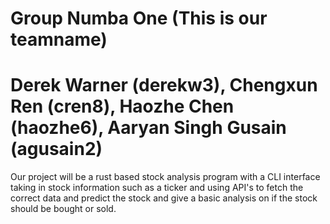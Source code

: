 # Group Numba One (This is our teamname)
# Derek Warner (derekw3), Chengxun Ren (cren8), Haozhe Chen (haozhe6), Aaryan Singh Gusain (agusain2)

Our project will be a rust based stock analysis program with a CLI interface taking in stock information such as a ticker and using API's to fetch the correct data and predict the stock and give a basic analysis on if the stock should be bought or sold.

